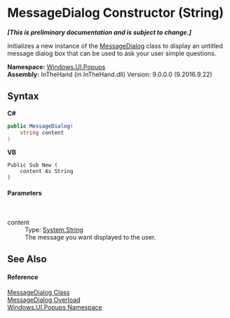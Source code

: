 # MessageDialog Constructor (String)
 _**\[This is preliminary documentation and is subject to change.\]**_

Initializes a new instance of the <a href="T_Windows_UI_Popups_MessageDialog">MessageDialog</a> class to display an untitled message dialog box that can be used to ask your user simple questions.

**Namespace:**&nbsp;<a href="N_Windows_UI_Popups">Windows.UI.Popups</a><br />**Assembly:**&nbsp;InTheHand (in InTheHand.dll) Version: 9.0.0.0 (9.2016.9.22)

## Syntax

**C#**<br />
``` C#
public MessageDialog(
	string content
)
```

**VB**<br />
``` VB
Public Sub New ( 
	content As String
)
```


#### Parameters
&nbsp;<dl><dt>content</dt><dd>Type: <a href="http://msdn2.microsoft.com/en-us/library/s1wwdcbf" target="_blank">System.String</a><br />The message you want displayed to the user.</dd></dl>

## See Also


#### Reference
<a href="T_Windows_UI_Popups_MessageDialog">MessageDialog Class</a><br /><a href="Overload_Windows_UI_Popups_MessageDialog__ctor">MessageDialog Overload</a><br /><a href="N_Windows_UI_Popups">Windows.UI.Popups Namespace</a><br />